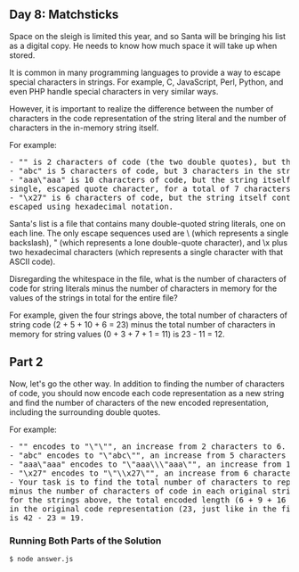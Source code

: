 ## Day 8: Matchsticks

Space on the sleigh is limited this year, and so Santa will be bringing his list as a digital copy.
He needs to know how much space it will take up when stored.

It is common in many programming languages to provide a way to escape special characters in strings.
For example, C, JavaScript, Perl, Python, and even PHP handle special characters in very similar ways.

However, it is important to realize the difference between the number of characters in the code
representation of the string literal and the number of characters in the in-memory string itself.

For example:

<pre>
- "" is 2 characters of code (the two double quotes), but the string contains zero characters.
- "abc" is 5 characters of code, but 3 characters in the string data.
- "aaa\"aaa" is 10 characters of code, but the string itself contains six "a" characters and a
single, escaped quote character, for a total of 7 characters in the string data.
- "\x27" is 6 characters of code, but the string itself contains just one - an apostrophe ('),
escaped using hexadecimal notation.
</pre>

Santa's list is a file that contains many double-quoted string literals, one on each line.
The only escape sequences used are \\ (which represents a single backslash), \" (which represents
  a lone double-quote character), and \x plus two hexadecimal characters
(which represents a single character with that ASCII code).

Disregarding the whitespace in the file, what is the number of characters of code for string
literals minus the number of characters in memory for the values of the strings in total for
the entire file?

For example, given the four strings above, the total number of characters of string code
(2 + 5 + 10 + 6 = 23) minus the total number of characters in memory for string values
(0 + 3 + 7 + 1 = 11) is 23 - 11 = 12.

## Part 2

Now, let's go the other way. In addition to finding the number of characters of code,
you should now encode each code representation as a new string and find the number of characters
of the new encoded representation, including the surrounding double quotes.

For example:

<pre>
- "" encodes to "\"\"", an increase from 2 characters to 6.
- "abc" encodes to "\"abc\"", an increase from 5 characters to 9.
- "aaa\"aaa" encodes to "\"aaa\\\"aaa\"", an increase from 10 characters to 16.
- "\x27" encodes to "\"\\x27\"", an increase from 6 characters to 11.
- Your task is to find the total number of characters to represent the newly encoded strings
minus the number of characters of code in each original string literal. For example,
for the strings above, the total encoded length (6 + 9 + 16 + 11 = 42) minus the characters
in the original code representation (23, just like in the first part of this puzzle)
is 42 - 23 = 19.
</pre>

### Running Both Parts of the Solution

    $ node answer.js